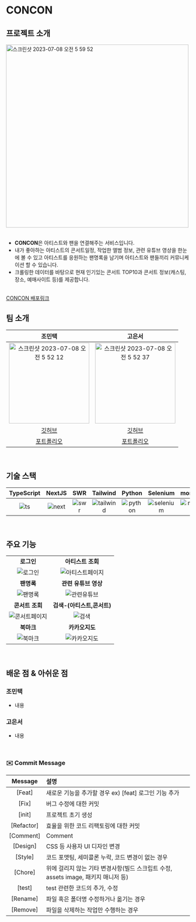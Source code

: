 # CONCON

## 프로젝트 소개
<img width="500" alt="스크린샷 2023-07-08 오전 5 59 52" src="https://github.com/MintaekCho/consert-app/assets/105726931/6826c45b-bd8f-46c1-9f26-973403657f78">

<br />
<br />


- <b>CONCON</b>은 아티스트와 팬을 연결해주는 서비스입니다. 
- 내가 좋아하는 아티스트의 콘서트일정, 작업한 앨범 정보, 관련 유튜브 영상을 한눈에 볼 수 있고 아티스트를 응원하는 팬명록을 남기며 아티스트와 팬들끼리 커뮤니케이션 할 수 있습니다. 
- 크롤링한 데이터를 바탕으로 현재 인기있는 콘서트 TOP10과 콘서트 정보(캐스팅, 장소, 예매사이트 등)를 제공합니다. 


<br />
<a href="https://consert-app.vercel.app/" target="_blank">CONCON 배포링크</a>
<br />

## 팀 소개

|    조민택    |    고은서   |
| :--------: | :--------: |
| <img width="220" height="220" alt="스크린샷 2023-07-08 오전 5 52 12" src="https://github.com/MintaekCho/consert-app/assets/105726931/867bb3d7-cdb1-4bc4-a387-c2fb658f1ed6">    |<img width="220" height="220" alt="스크린샷 2023-07-08 오전 5 52 37" src="https://github.com/MintaekCho/consert-app/assets/105726931/aec33733-99ec-4eca-8a8b-91ab6ab8d444">       |
|<a href="https://github.com/MintaekCho">깃허브</a> | <a href="https://github.com/MintaekCho">깃허브</a>   |
|<a href="https://portfolio-mintaekcho.vercel.app/">포트폴리오</a> | <a href="https://eunseo-portfolio.vercel.app/#Education">포트폴리오</a> |
<br>


## 기술 스택

| TypeScript |  NextJS  |  SWR    |  Tailwind |  Python |  Selenium |  mongoDB |
| :--------: | :------: | :-----: | :-----:   | :-----: | :-----:   | :-----:  |
|   ![ts]    | ![next]  | ![swr]  | ![tailwind]  | ![python] | ![selenium]  | ![mongodb] |

<br>

## 주요 기능

|                                                              |                                                              |
| :----------------------------------------------------------: | :----------------------------------------------------------: |
|     **로그인**    |    **아티스트 조회** |
| ![로그인](https://github.com/MintaekCho/consert-app/assets/105726931/96f55020-8e17-4485-bc71-ee31cc433105) | ![아티스트페이지](https://github.com/MintaekCho/consert-app/assets/105726931/829bde1a-2228-420f-a7e7-a5663675b02f) |
|     **팬명록**     |   **관련 유튜브 영상** |
| ![팬명록](https://github.com/MintaekCho/consert-app/assets/105726931/5b8e8df7-fd66-43d8-ad05-0f839c13af8c) | ![관련유튜브](https://github.com/MintaekCho/consert-app/assets/105726931/8c6f7caa-4265-48ee-b352-492f1f54e84c) |
|  **콘서트 조회** | **검색-(아티스트,콘서트)** |
| ![콘서트페이지](https://github.com/MintaekCho/consert-app/assets/105726931/9ec22180-7569-45d0-86de-d11bb26fcac5) | ![검색](https://github.com/MintaekCho/consert-app/assets/105726931/4dba4d70-1620-4984-b915-e2cf6a4b02d2) |
| **북마크** | **카카오지도** |
| ![북마크](https://github.com/MintaekCho/consert-app/assets/105726931/fd0fd393-d9f2-4b33-ab61-86001b818f8c) | ![카카오지도](https://github.com/MintaekCho/consert-app/assets/105726931/ee5b88d8-5276-4ad5-9e74-a2af9ca5bf6d)  |


<br>

## 배운 점 & 아쉬운 점

### 조민택
- 내용

### 고은서
- 내용

<p align="justify">

</p>

<br>


### ✉️ Commit  Message  

|  Message   | 설명                                                  |
| :--------: | :---------------------------------------------------- |
|   [Feat]   | 새로운 기능을 추가할 경우 ex) [feat] 로그인 기능 추가 |
|   [Fix]    | 버그 수정에 대한 커밋 |
|   [init]   | 프로젝트 초기 생성 |
| [Refactor] | 효율을 위한 코드 리팩토링에 대한 커밋 |
| [Comment] | Comment |
|  [Design]  | CSS 등 사용자 UI 디자인 변경 |
|  [Style]  | 코드 포맷팅, 세미콜론 누락, 코드 변경이 없는 경우 |
|  [Chore]  | 위에 걸리지 않는 기타 변경사항(빌드 스크립트 수정, assets image, 패키지 매니저 등) |
|  [test]    | test 관련한 코드의 추가, 수정 |
|  [Rename] | 파일 혹은 폴더명 수정하거나 옮기는 경우 |
|  [Remove]  | 파일을 삭제하는 작업만 수행하는 경우 |

<!-- Stack Icon Refernces -->

[next]: https://github.com/MintaekCho/consert-app/assets/105726931/fcd8c7a7-2281-41d2-aae0-39fa085279e6
[ts]: https://github.com/MintaekCho/consert-app/assets/105726931/90341ec6-e155-419e-b9ca-6c3e0ca12469
[tailwind]: https://github.com/MintaekCho/consert-app/assets/105726931/92219ec8-3387-4da0-a055-b61aa891ee66
[swr]: https://github.com/MintaekCho/consert-app/assets/105726931/9c146140-f90f-4423-8d0c-a3cb3e7b93d7
[python]: https://github.com/MintaekCho/consert-app/assets/105726931/570427b4-06d4-4d1a-8ce3-89849a22bb89
[selenium]: https://github.com/MintaekCho/consert-app/assets/105726931/8bcfd05f-daa2-4da7-ae17-b9a4cc79126b
[mongodb]: https://github.com/MintaekCho/consert-app/assets/105726931/187b94ae-521d-4e06-9c9c-4054d4536501
